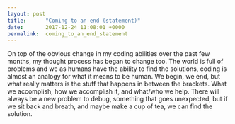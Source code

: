 ```yaml
---
layout: post
title:      "Coming to an end (statement)"
date:       2017-12-24 11:08:01 +0000
permalink:  coming_to_an_end_statement
---
```



On top of the obvious change in my coding abilities over the past few months, my thought process has began to change too. The world is full of problems and we as humans have the ability to find the solutions, coding is almost an analogy for what it means to be human. We begin, we end, but what really matters is the stuff that happens in between the brackets. What we accomplish, how we accomplish it, and what/who we help. There will always be a new problem to debug, something that goes unexpected, but if we sit back and breath, and maybe make a cup of tea, we can find the solution.
